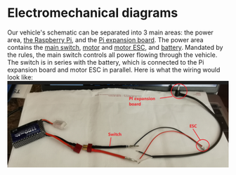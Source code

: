 Electromechanical diagrams
====

Our vehicle's schematic can be separated into 3 main areas: the power area, [the Raspberry Pi](#engineering-materials), and the [Pi expansion board](#engineering-materials). The power area contains the [main switch](#engineering-materials), [motor](#engineering-materials) and [motor ESC](#engineering-materials), and [battery](#engineering-materials).  Mandated by the rules, the main switch controls all power flowing through the vehicle. The switch is in series with the battery, which is connected to the Pi expansion board and motor ESC in parallel. Here is what the wiring would look like:<br>
![plot](other/images-used/assembly_power-configuration.png)
